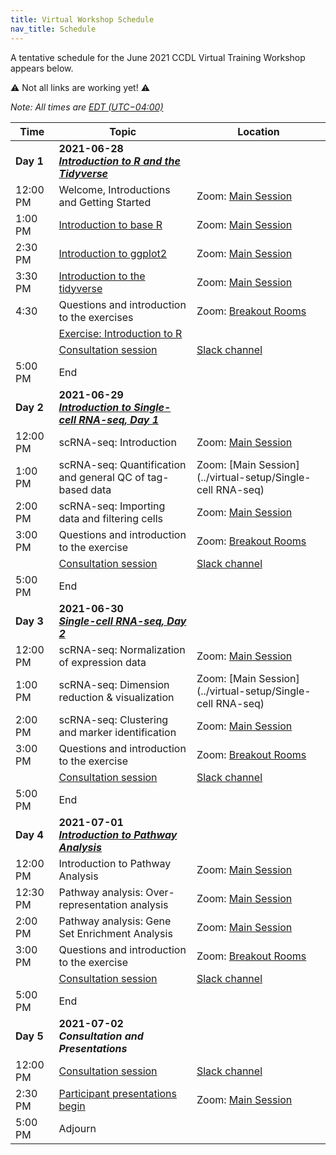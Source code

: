 ```yaml
---
title: Virtual Workshop Schedule
nav_title: Schedule
---
```


A tentative schedule for the June 2021 CCDL Virtual Training Workshop appears below.

⚠️ Not all links are working yet! ⚠️

*Note: All times are [EDT (UTC−04:00)](https://www.timeanddate.com/time/zones/edt)*
<!--See an example from a past virtual workshop here: https://github.com/AlexsLemonade/2020-may-training/wiki/Schedule --> 

| Time        | Topic                                          | Location |
|-------------|------------------------------------------------|----------|
| **Day 1**   | **2021-06-28** <br> [_**Introduction to R and the Tidyverse**_](https://github.com/AlexsLemonade/training-modules/blob/{{site.release_tag}}/intro-to-R-tidyverse/README.md)
| 12:00 PM    | Welcome, Introductions and Getting Started     | Zoom: [Main Session](../virtual-setup/zoom-procedures.md#joining-a-zoom-call) |
| 1:00 PM     | [Introduction to base R](https://htmlpreview.github.io/?https://github.com/AlexsLemonade/training-modules/blob/{{site.release_tag}}/intro-to-R-tidyverse/01-intro_to_base_R.nb.html) <br> | Zoom: [Main Session](../virtual-setup/zoom-procedures.md#joining-a-zoom-call) |
| 2:30 PM     | [Introduction to ggplot2](https://htmlpreview.github.io/?https://github.com/AlexsLemonade/training-modules/blob/{{site.release_tag}}/intro-to-R-tidyverse/02-intro_to_ggplot2.nb.html) | Zoom: [Main Session](../virtual-setup/zoom-procedures.md#joining-a-zoom-call) |
| 3:30 PM     | [Introduction to the tidyverse](https://htmlpreview.github.io/?https://github.com/AlexsLemonade/training-modules/blob/{{site.release_tag}}/intro-to-R-tidyverse/03-intro_to_tidyverse.nb.html) | Zoom: [Main Session](../virtual-setup/zoom-procedures.md#joining-a-zoom-call) |
| 4:30        | Questions and introduction to the exercises | Zoom: [Breakout Rooms](../virtual-setup/zoom-procedures.md#using-zoom-breakout-rooms) |
|             | [Exercise: Introduction to R](https://github.com/AlexsLemonade/training-modules/blob/{{site.release_tag}}/intro-to-R-tidyverse/exercise_02-intro_to_R.Rmd)| | 
|             | [Consultation session](workshop-structure.md#consultation-sessions) | [Slack channel](../virtual-setup/slack-procedures.md#general-use) |
| 5:00  PM    | End             |
| **Day 2**   | **2021-06-29**  <br> [_**Introduction to Single-cell RNA-seq, Day 1**_](https://github.com/AlexsLemonade/training-modules/blob/{{site.release_tag}}/scRNA-seq/README.md) | 
| 12:00 PM    | scRNA-seq: Introduction | Zoom: [Main Session](../virtual-setup/zoom-procedures.md#joining-a-zoom-call) |
| 1:00 PM     | scRNA-seq:  Quantification and general QC of tag-based data | Zoom: [Main Session](../virtual-setup/Single-cell RNA-seq)|
| 2:00 PM     | scRNA-seq: Importing data and filtering cells  | Zoom: [Main Session](../virtual-setup/zoom-procedures.md#joining-a-zoom-call) |
| 3:00 PM     | Questions and introduction to the exercise | Zoom: [Breakout Rooms](../virtual-setup/zoom-procedures.md#using-zoom-breakout-rooms) |
|             | [Consultation session](workshop-structure.md#consultation-sessions) | [Slack channel](../virtual-setup/slack-procedures.md#general-use) |
| 5:00  PM    | End             |
| **Day 3**   | **2021-06-30**  <br> [_**Single-cell RNA-seq, Day 2**_](https://github.com/AlexsLemonade/training-modules/blob/{{site.release_tag}}/scRNA-seq/README.md) | 
| 12:00 PM    | scRNA-seq: Normalization of expression data | Zoom: [Main Session](../virtual-setup/zoom-procedures.md#joining-a-zoom-call) |
| 1:00 PM     | scRNA-seq:  Dimension reduction & visualization | Zoom: [Main Session](../virtual-setup/Single-cell RNA-seq)|
| 2:00 PM     | scRNA-seq: Clustering and marker identification | Zoom: [Main Session](../virtual-setup/zoom-procedures.md#joining-a-zoom-call) |
| 3:00 PM     | Questions and introduction to the exercise | Zoom: [Breakout Rooms](../virtual-setup/zoom-procedures.md#using-zoom-breakout-rooms) |
|             | [Consultation session](workshop-structure.md#consultation-sessions) | [Slack channel](../virtual-setup/slack-procedures.md#general-use) |
| 5:00  PM    | End             |         
| **Day 4**   | **2021-07-01**  <br> [_**Introduction to Pathway Analysis**_](https://github.com/AlexsLemonade/training-modules/blob/{{site.release_tag}}/pathway-analysis/README.md) | | 
| 12:00 PM    | Introduction to Pathway Analysis  |  Zoom: [Main Session](../virtual-setup/zoom-procedures.md#joining-a-zoom-call) |
| 12:30 PM    | Pathway analysis: Over-representation analysis | Zoom: [Main Session](../virtual-setup/zoom-procedures.md#joining-a-zoom-call) |
| 2:00 PM     | Pathway analysis: Gene Set Enrichment Analysis | Zoom: [Main Session](../virtual-setup/zoom-procedures.md#joining-a-zoom-call) | 
| 3:00 PM     | Questions and introduction to the exercise | Zoom: [Breakout Rooms](../virtual-setup/zoom-procedures.md#using-zoom-breakout-rooms) |
|             | [Consultation session](workshop-structure.md#consultation-sessions) | [Slack channel](../virtual-setup/slack-procedures.md#general-use)|
| 5:00 PM     | End || 
| **Day 5**   | **2021-07-02**  <br> _**Consultation and Presentations**_ |     
| 12:00 PM    | [Consultation session](workshop-structure.md#consultation-sessions)  | [Slack channel](../virtual-setup/slack-procedures.md#general-use) |
| 2:30 PM     | [Participant presentations begin](workshop-structure.md#presentations) | Zoom: [Main Session](../virtual-setup/zoom-procedures.md#joining-a-zoom-call) |
| 5:00 PM     | Adjourn   |
